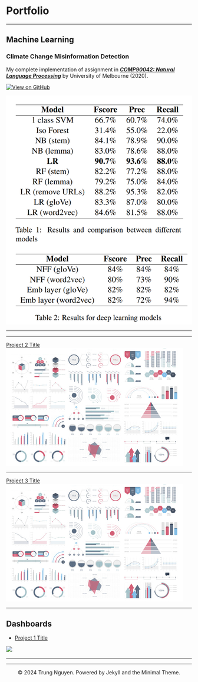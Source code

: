 # Portfolio
---

## Machine Learning 

### Climate Change Misinformation Detection

My complete implementation of assignment in [***COMP90042: Natural Language Processing***](https://handbook.unimelb.edu.au/2020/subjects/comp90042) by University of Melbourne (2020).

[![View on GitHub](https://img.shields.io/badge/GitHub-View_on_GitHub-blue?logo=GitHub)](https://github.com/nghetrung/climate-change-fake-news)

<center><img src="images/nlp_results.png"/></center>

---

---
[Project 2 Title](/pdf/sample_presentation.pdf)
<img src="images/dummy_thumbnail.jpg?raw=true"/>

---
[Project 3 Title](http://example.com/)
<img src="images/dummy_thumbnail.jpg?raw=true"/>

---

## Dashboards

- [Project 1 Title](http://example.com/)
<div class='tableauPlaceholder' id='viz1707883859398' style='position: relative'><noscript><a href='#'><img alt=' ' src='https:&#47;&#47;public.tableau.com&#47;static&#47;images&#47;Th&#47;ThanhtonhanPaygate&#47;MonthlyKPIdashboard&#47;1_rss.png' style='border: none' /></a></noscript><object class='tableauViz'  style='display:none;'><param name='host_url' value='https%3A%2F%2Fpublic.tableau.com%2F' /> <param name='embed_code_version' value='3' /> <param name='site_root' value='' /><param name='name' value='ThanhtonhanPaygate&#47;MonthlyKPIdashboard' /><param name='tabs' value='yes' /><param name='toolbar' value='yes' /><param name='static_image' value='https:&#47;&#47;public.tableau.com&#47;static&#47;images&#47;Th&#47;ThanhtonhanPaygate&#47;MonthlyKPIdashboard&#47;1.png' /> <param name='animate_transition' value='yes' /><param name='display_static_image' value='yes' /><param name='display_spinner' value='yes' /><param name='display_overlay' value='yes' /><param name='display_count' value='yes' /><param name='language' value='fr-FR' /></object></div>                <script type='text/javascript'>                    var divElement = document.getElementById('viz1707883859398');                    var vizElement = divElement.getElementsByTagName('object')[0];                    if ( divElement.offsetWidth > 800 ) { vizElement.style.width='100%';vizElement.style.height=(divElement.offsetWidth*0.75)+'px';} else if ( divElement.offsetWidth > 500 ) { vizElement.style.width='100%';vizElement.style.height=(divElement.offsetWidth*0.75)+'px';} else { vizElement.style.width='100%';vizElement.style.height='2300px';}                     var scriptElement = document.createElement('script');                    scriptElement.src = 'https://public.tableau.com/javascripts/api/viz_v1.js';                    vizElement.parentNode.insertBefore(scriptElement, vizElement);                </script>

---




---
<center>© 2024 Trung Nguyen. Powered by Jekyll and the Minimal Theme.</center>
